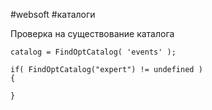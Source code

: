 #websoft #каталоги 

Проверка на существование каталога 
```
catalog = FindOptCatalog( 'events' );

if( FindOptCatalog("expert") != undefined )
{

}
```
